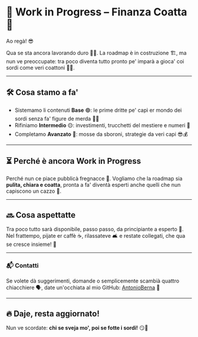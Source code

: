 # 🚧 Work in Progress – Finanza Coatta 🚧

Ao regà! 😎

Qua se sta ancora lavorando duro 💪💸. La roadmap è in costruzione 🏗️, ma nun ve preoccupate: tra poco diventa tutto pronto pe' imparà a gioca' coi sordi come veri coattoni 🏦🔥.

---

## 🛠️ Cosa stamo a fa'

- Sistemamo li contenuti **Base** 🟢: le prime dritte pe' capì er mondo dei sordi senza fa' figure de merda 🍫🙈  
- Rifiniamo **Intermedio** 🟡: investimenti, trucchetti del mestiere e numeri 🔢  
- Completamo **Avanzato** 🔴: mosse da sboroni, strategie da veri capi 😎💰  

---

## ⏳ Perché è ancora Work in Progress

Perché nun ce piace pubblicà fregnacce 🤡. Vogliamo che la roadmap sia **pulita, chiara e coatta**, pronta a fa' diventà esperti anche quelli che nun capiscono un cazzo 🤯.

---

## 🔜 Cosa aspettatte

Tra poco tutto sarà disponibile, passo passo, da principiante a esperto 💪.  
Nel frattempo, pijate er caffè ☕, rilassateve 🛋️ e restate collegati, che qua se cresce insieme! 🚀

---

### 📬 Contatti

Se volete dà suggerimenti, domande o semplicemente scambià quattro chiacchiere 🗣️, date un'occhiata al mio GitHub: [AntonioBerna](https://github.com/AntonioBerna) 🔗

---

## 🔥 Daje, resta aggiornato!

Nun ve scordate: **chi se sveja mo', poi se fotte i sordi!** 😏💸
